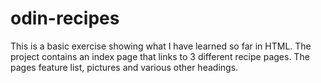 # odin-recipes

This is a basic exercise showing what I have learned so far in HTML. The project contains an index page that links to 3 different recipe pages.
The pages feature list, pictures and various other headings.
